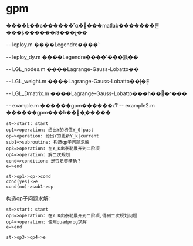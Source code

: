 # gpm
����Ŀ��ͼ������˹α�׷���matlab�������룬���ṩ������Թ���չ��

-- leploy.m         ����Legendre����ʽ

-- leploy_dy.m      ����Legendre����ʽ���䵼��

-- LGL_nodes.m      ����Lagrange-Gauss-Lobatto��

-- LGL_weight.m     ����Lagrange-Gauss-Lobatto��ļ�Ȩ

-- LGL_Dmatrix.m    ����Lagrange-Gauss-Lobatto���һ��΢�־���

-- example.m        ������gpm������ϵͳ
-- example2.m        ������gpm���һ��΢�ַ�����

```flow
st=>start: start
op1=>operation: 给出Y的初值Y_0|past
op=>operation: 给出Y的更新Y_k|current
sub1=>subroutine: 构造qp子问题求解
op3=>operation: 在Y_K出泰勒展开到二阶项
op4=>operation: 解二次规划
cond=>condition: 是否足够精确？
e=>end

st->op1->op->cond
cond(yes)->e
cond(no)->sub1->op
```
构造qp子问题求解:
```flow
st=>start: start
op3=>operation: 在Y_K出泰勒展开到二阶项,得到二次规划问题
op4=>operation: 使用quadprog求解
e=>end

st->op3->op4->e
```